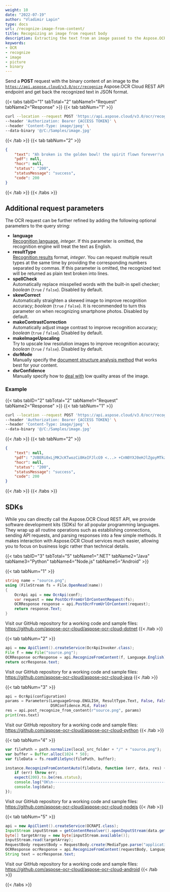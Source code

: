 ```yaml
---
weight: 10
date: "2022-07-19"
author: "Vladimir Lapin"
type: docs
url: /recognize-image-from-content/
title: Recognizing an image from request body
description: Extracting the text from an image passed to the Aspose.OCR Cloud API in the request body.
keywords:
- OCR
- recognize
- image
- picture
- binary
---
```


Send a **POST** request with the binary content of an image to the [`https://api.aspose.cloud/v3.0/ocr/recognize`](https://apireference.aspose.cloud/ocr/#/Ocr/PostOcrFromUrlOrContent) Aspose.OCR Cloud REST API endpoint and get back the recognized text in JSON format.

{{< tabs tabID="1" tabTotal="2" tabName1="Request" tabName2="Response" >}}
{{< tab tabNum="1" >}}
```bash
curl --location --request POST 'https://api.aspose.cloud/v3.0/ocr/recognize' \
--header 'Authorization: Bearer {ACCESS TOKEN}' \
--header 'Content-Type: image/jpeg' \
--data-binary '@/C:/Samples/image.jpg'
```
{{< /tab >}}
{{< tab tabNum="2" >}}
```json
{
	"text": "Ah broken is the golden bowl! the spirit flown forever!\n.let the bell toll!--a saintly soul floats on the Stygian river;",
	"pdf": null,
	"hocr": null,
	"status": "200",
	"statusMessage": "success",
	"code": 200
}
```
{{< /tab >}}
{{< /tabs >}}

## Additional request parameters

The OCR request can be further refined by adding the following optional parameters to the query string:

- **language**  
  [Recognition language](/ocr/recognition-languages-list/), _integer_. If this parameter is omitted, the recognition engine will treat the text as English.
- **resultType**  
  [Recognition results](/ocr/recognition-results-list/) format, _integer_. You can request multiple result types at the same time by providing the corresponding numbers separated by commas. If this parameter is omitted, the recognized text will be returned as plain text broken into lines.
- **spellCheck**  
  Automatically replace misspelled words with the built-in spell checker; _boolean_ (`true` / `false`). Disabled by default.
- **skewCorrect**  
  Automatically straighten a skewed image to improve recognition accuracy; _boolean_ (`true` / `false`). It is recommended to turn this parameter on when recognizing smartphone photos. Disabled by default.
- **makeContrastCorrection**  
  Automatically adjust image contrast to improve recognition accuracy; _boolean_ (`true` / `false`). Disabled by default.
- **makeImageUpscaling**  
  Try to upscale low resolution images to improve recognition accuracy; _boolean_ (`true` / `false`). Disabled by default.
- **dsrMode**  
  Manually specify the [document structure analysis method](/ocr/dsr-mode/) that works best for your content.
- **dsrConfidence**  
  Manually specify how to [deal with]((/ocr/dsr-mode/)) low quality areas of the image.

### Example

{{< tabs tabID="2" tabTotal="2" tabName1="Request" tabName2="Response" >}}
{{< tab tabNum="1" >}}
```bash
curl --location --request POST 'https://api.aspose.cloud/v3.0/ocr/recognize?resultType=2&spellCheck=true' \
--header 'Authorization: Bearer {ACCESS TOKEN}' \
--header 'Content-Type: image/jpeg' \
--data-binary '@/C:/Samples/image.jpg'
```
{{< /tab >}}
{{< tab tabNum="2" >}}
```json
{
	"text": null,
	"pdf": "JVBERi0xLjMKJcKTwozCi8KeIFJlcG9 <...> +CnN0YXJ0eHJlZgoyMTkzNTgKJSVFT0YK",
	"hocr": null,
	"status": "200",
	"statusMessage": "success",
	"code": 200
}
```
{{< /tab >}}
{{< /tabs >}}

## SDKs

While you can directly call the Aspose.OCR Cloud REST API, we provide software development kits (SDKs) for all popular programming languages. They wrap up all routine operations such as establishing connections, sending API requests, and parsing responses into a few simple methods. It makes interaction with Aspose.OCR Cloud services much easier, allowing you to focus on business logic rather than technical details.

{{< tabs tabID="3" tabTotal="5" tabName1=".NET" tabName2="Java" tabName3="Python" tabName4="Node.js" tabName5="Android" >}}

{{< tab tabNum="1" >}}
```csharp
string name = "source.png";
using (FileStream fs = File.OpenRead(name))
{
	OcrApi api = new OcrApi(conf);
	var request = new PostOcrFromUrlOrContentRequest(fs);
	OCRResponse response = api.PostOcrFromUrlOrContent(request);
	return response.Text;
}
```

Visit our GitHub repository for a working code and sample files: https://github.com/aspose-ocr-cloud/aspose-ocr-cloud-dotnet
{{< /tab >}}

{{< tab tabNum="2" >}}
```java
api = new ApiClient().createService(OcrApiInvoker.class);
File f = new File("source.png");
OCRResponse ocrResponse = api.RecognizeFromContent(f, Language.English);
return ocrResponse.text;
```

Visit our GitHub repository for a working code and sample files: https://github.com/aspose-ocr-cloud/aspose-ocr-cloud-java
{{< /tab >}}

{{< tab tabNum="3" >}}
```python
api = OcrApi(configuration)
params = Parameters(LanguageGroup.ENGLISH, ResultType.Text, False, False, DSRPipeline.DsrNoFilter,
                    DSRConfidence.Mid, False)
res = api.post_recognize_from_content(r"source.png", params)
print(res.text)
```

Visit our GitHub repository for a working code and sample files: https://github.com/aspose-ocr-cloud/aspose-ocr-cloud-python
{{< /tab >}}

{{< tab tabNum="4" >}}
```js
var filePath = path.normalize(local_src_folder + "/" + "source.png");
var buffer = Buffer.alloc(1024 * 50);
var fileData = fs.readFileSync(filePath, buffer);

instance.RecognizeFromContentAuto(fileData, function (err, data, res) {
	if (err) throw err;
	expect(200).to.be(res.status);
	console.log("OK\n-----------------------------------------------------------------------------------");
	console.log(data);
});
```

Visit our GitHub repository for a working code and sample files: https://github.com/aspose-ocr-cloud/aspose-ocr-cloud-nodejs
{{< /tab >}}

{{< tab tabNum="5" >}}
```java
api = new ApiClient().createService(OCRAPI.class);
InputStream inputStream = getContentResolver().openInputStream(data.getData());
byte[] targetArray = new byte[inputStream.available()];
inputStream.read(targetArray);
RequestBody requestBody = RequestBody.create(MediaType.parse("application/octet-stream"), targetArray);
OCRResponse ocrResponse = api.RecognizeFromContent(requestBody, Language.English);
String text = ocrResponse.text;
```

Visit our GitHub repository for a working code and sample files: https://github.com/aspose-ocr-cloud/aspose-ocr-cloud-android
{{< /tab >}}

{{< /tabs >}}
